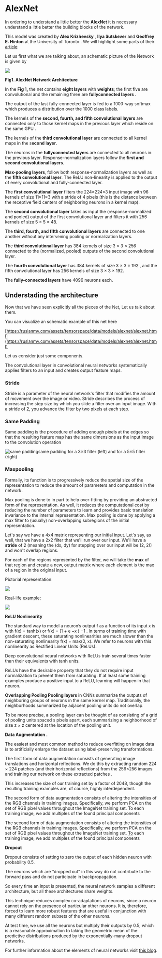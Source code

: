 # AlexNet

In ordering to understand a little better the **AlexNet**    it is necessary understand a little better the building blocks of the network.  

This model was created by  **Alex Krizhevsky** , **Ilya Sutskever**  and **Geoffrey E. Hinton** at the University of Toronto . We will  highlight some parts of their [article](https://github.com/ruslanmv/Neural-Networks-from-Scratch/blob/master/Papers/2-%20AlexNet%20-%20Krizhevsky%20(2012)%20-%20ImageNet%20classification%20with%20deep%20convolutional%20neural%20networks.pdf) 

Let us first what we are talking about, an schematic picture of the Network is given by 

![](../assets/images/posts/README/resnet.jpg)

**Fig1. AlexNet Network Architecture** 

In the **Fig 1,** the net contains **eight layers** with **weights**; the first five are convolutional and the remaining three are **fullyconnected  layers** .

The output of the last fully-connected layer is fed to a 1000-way softmax which produces a distribution over the 1000 class labels. 

The kernels of the **second, fourth, and fifth convolutional layers** are connected only to those kernel maps in the previous layer which reside on the same GPU . 

The kernels of the **third convolutional layer** are connected to all kernel maps in the s**econd layer**. 

The neurons in the **fullyconnected layers** are connected to all neurons in the previous layer. Response-normalization layers follow the **first and second convolutional layers**. 

**Max-pooling layers**, follow both response-normalization layers as well as the **fifth convolutional layer**. The ReLU non-linearity is applied to the output of every convolutional and fully-connected layer.

The **first convolutional layer** filters the 224×224×3 input image with 96 kernels of size 11×11×3 with a stride of 4 pixels (this is the distance between the receptive field centers of neighboring neurons in a kernel map). 

The **second convolutional layer** takes as input the (response-normalized and pooled) output of the first convolutional layer and filters it with 256 kernels of size 5 × 5 × 48. 

The **third, fourth, and fifth convolutional layers** are connected to one another without any intervening pooling or normalization layers. 

The **third convolutional layer** has 384 kernels of size 3 × 3 × 256 connected to the (normalized, pooled) outputs of the second convolutional layer. 

The **fourth convolutional layer** has 384 kernels of size 3 × 3 × 192 , and the fifth convolutional layer has 256 kernels of size 3 × 3 × 192.

The **fully-connected layers** have 4096 neurons each.



## Understading the  architecture

Now that we have seen explicitly all the pieces of the Net, Let us talk about them.

You can visualize an schematic example of this net here

[https://ruslanmv.com/assets/tensorspace/data/models/alexnet/alexnet.html](https://ruslanmv.com/assets/tensorspace/data/models/alexnet/alexnet.html)

Let us consider just some components.

The convolutional layer in convolutional neural networks systematically applies filters to an input and creates output feature maps.

### **Stride**

Stride is a parameter of the neural network's filter that modifies the amount of movement over the image or video. Stride describes the process of increasing the step size by which you slide a filter over an input image. With a stride of 2, you advance the filter by two pixels at each step.



### Same Padding

Same padding is the procedure of adding enough pixels at the edges so that the resulting feature map has the same dimensions as the input image to the convolution operation

![same padding](assets/images/posts/README/Screenshot-2021-12-03-at-11.09.47-1024x580.png)same padding for a 3×3 filter (left) and for a 5×5 filter (right)

### Maxpooling

 Formally, its function is to progressively reduce the spatial size of the representation to reduce the amount of parameters and computation in the network. 

Max pooling is done to in part to help over-fitting by providing an abstracted form of the representation. As well, it reduces the computational cost by reducing the number of parameters to learn and provides basic translation invariance to the internal representation. Max pooling is done by applying a max filter to (usually) non-overlapping subregions of the initial representation.

Let's say we have a 4x4 matrix representing our initial input. Let's say, as well, that we have a 2x2 filter that we'll run over our input. We'll have a **stride** of 2 (meaning the (dx, dy) for stepping over our input will be (2, 2)) and won't overlap regions.

For each of the regions represented by the filter, we will take the **max** of that region and create a new, output matrix where each element is the max of a region in the original input.

Pictorial representation: 

![](assets/images/posts/README/MaxpoolSample2.png)

Real-life example: 

![](assets/images/posts/README/MaxpoolSample.png)





**ReLU Nonlinearity**

The standard way to model a neuron’s output f as a function of its input x is with f(x) = tanh(x) or f(x) = (1 + e −x ) −1 . In terms of training time with gradient descent, these saturating nonlinearities are much slower than the non-saturating nonlinearity f(x) = max(0, x). We refer to neurons with this nonlinearity as Rectified Linear Units (ReLUs). 

Deep convolutional neural networks with ReLUs train several times faster than their equivalents with tanh units. 

ReLUs have the desirable property that they do not require input normalization to prevent them from saturating. If at least some training examples produce a positive input to a ReLU, learning will happen in that neuron. 



**Overlapping Pooling Pooling layers** in CNNs summarize the outputs of neighboring groups of neurons in the same kernel map. Traditionally, the neighborhoods summarized by adjacent pooling units do not overlap.

To be more precise, a pooling layer can be thought of as consisting of a grid of pooling units spaced s pixels apart, each summarizing a neighborhood of size z × z centered at the location of the pooling unit.

 **Data Augmentation** .

The easiest and most common method to reduce overfitting on image data is to artificially enlarge the dataset using label-preserving transformations.



The first form of data augmentation consists of generating image translations and horizontal reflections. We do this by extracting random 224 × 224 patches (and their horizontal reflections) from the 256×256 images and training our network on these extracted patches . 

This increases the size of our training set by a factor of 2048, though the resulting training examples are, of course, highly interdependent. 



The second form of data augmentation consists of altering the intensities of the RGB channels in training images. Specifically, we perform PCA on the set of RGB pixel values throughout the ImageNet training set. To each training image, we add multiples of the found principal components

The second form of data augmentation consists of altering the intensities of the RGB channels in training images. Specifically, we perform PCA on the set of RGB pixel values throughout the ImageNet training set. [To](https://ruslanmv.com/) each training image, we add multiples of the found principal components



**Dropout**

Dropout consists of setting to zero the output of each hidden neuron with probability 0.5. 

The neurons which are “dropped out” in this way do not contribute to the forward pass and do not participate in backpropagation. 

So every time an input is presented, the neural network samples a different architecture, but all these architectures share weights. 

This technique reduces complex co-adaptations of neurons, since a neuron cannot rely on the presence of particular other neurons. It is, therefore, forced to learn more robust features that are useful in conjunction with many different random subsets of the other neurons. 

At test time, we use all the neurons but multiply their outputs by 0.5, which is a reasonable approximation to taking the geometric mean of the predictive distributions produced by the exponentially-many dropout networks.

For further  information about the elements of neural networks visit [this blog](https://ruslanmv.com/blog/Building-Blocks-of-Neural-Networks-and-TensorSpace).